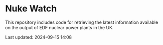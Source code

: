# Nuke Watch

This repository includes code for retrieving the latest information available on the output of EDF nuclear power plants in the UK.

Last updated: 2024-09-15 14:08